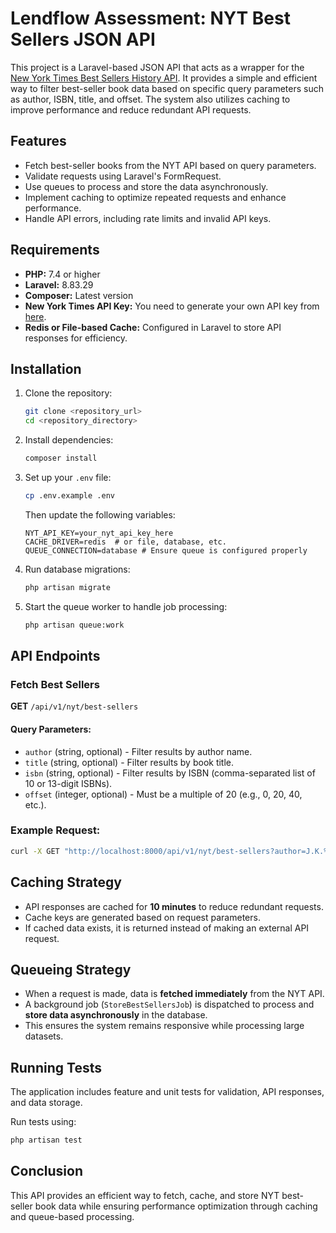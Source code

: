 # Lendflow Assessment: NYT Best Sellers JSON API

This project is a Laravel-based JSON API that acts as a wrapper for the [New York Times Best Sellers History API](https://developer.nytimes.com/docs/books-product/1/routes/lists/best-sellers/history.json/get). It provides a simple and efficient way to filter best-seller book data based on specific query parameters such as author, ISBN, title, and offset. The system also utilizes caching to improve performance and reduce redundant API requests.

## Features

- Fetch best-seller books from the NYT API based on query parameters.
- Validate requests using Laravel's FormRequest.
- Use queues to process and store the data asynchronously.
- Implement caching to optimize repeated requests and enhance performance.
- Handle API errors, including rate limits and invalid API keys.

## Requirements

- **PHP:** 7.4 or higher
- **Laravel:** 8.83.29
- **Composer:** Latest version
- **New York Times API Key:** You need to generate your own API key from [here](https://developer.nytimes.com/accounts/create).
- **Redis or File-based Cache:** Configured in Laravel to store API responses for efficiency.

## Installation

1. Clone the repository:

   ```bash
   git clone <repository_url>
   cd <repository_directory>
   ```

2. Install dependencies:

   ```bash
   composer install
   ```

3. Set up your `.env` file:

   ```bash
   cp .env.example .env
   ```

   Then update the following variables:

   ```env
   NYT_API_KEY=your_nyt_api_key_here
   CACHE_DRIVER=redis  # or file, database, etc.
   QUEUE_CONNECTION=database # Ensure queue is configured properly
   ```

4. Run database migrations:

   ```bash
   php artisan migrate
   ```

5. Start the queue worker to handle job processing:

   ```bash
   php artisan queue:work
   ```

## API Endpoints

### Fetch Best Sellers

**GET** `/api/v1/nyt/best-sellers`

#### Query Parameters:

- `author` (string, optional) - Filter results by author name.
- `title` (string, optional) - Filter results by book title.
- `isbn` (string, optional) - Filter results by ISBN (comma-separated list of 10 or 13-digit ISBNs).
- `offset` (integer, optional) - Must be a multiple of 20 (e.g., 0, 20, 40, etc.).

### Example Request:

```bash
curl -X GET "http://localhost:8000/api/v1/nyt/best-sellers?author=J.K.%20Rowling&offset=20"
```

## Caching Strategy

- API responses are cached for **10 minutes** to reduce redundant requests.
- Cache keys are generated based on request parameters.
- If cached data exists, it is returned instead of making an external API request.

## Queueing Strategy

- When a request is made, data is **fetched immediately** from the NYT API.
- A background job (`StoreBestSellersJob`) is dispatched to process and **store data asynchronously** in the database.
- This ensures the system remains responsive while processing large datasets.

## Running Tests

The application includes feature and unit tests for validation, API responses, and data storage.

Run tests using:

```bash
php artisan test
```

## Conclusion

This API provides an efficient way to fetch, cache, and store NYT best-seller book data while ensuring performance optimization through caching and queue-based processing.

